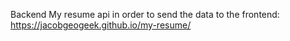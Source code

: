 Backend My resume api in order to send the data to the frontend: https://jacobgeogeek.github.io/my-resume/
